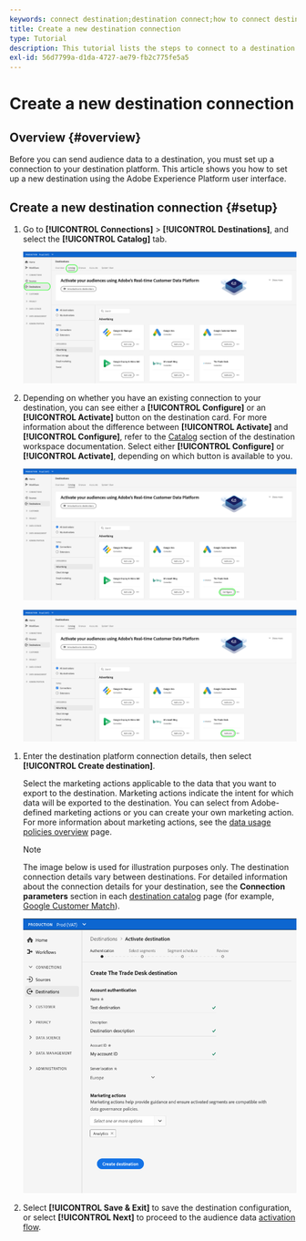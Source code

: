 ```yaml
---
keywords: connect destination;destination connect;how to connect destination
title: Create a new destination connection
type: Tutorial
description: This tutorial lists the steps to connect to a destination in Adobe Experience Platform
exl-id: 56d7799a-d1da-4727-ae79-fb2c775fe5a5
---
```

# Create a new destination connection

## Overview {#overview}

Before you can send audience data to a destination, you must set up a connection to your destination platform. This article shows you how to set up a new destination using the Adobe Experience Platform user interface.

## Create a new destination connection {#setup}

1. Go to **[!UICONTROL Connections]** > **[!UICONTROL Destinations]**, and select the **[!UICONTROL Catalog]** tab.

   ![Catalog page](../assets/ui/connect-destinations/catalog.png)

1. Depending on whether you have an existing connection to your destination, you can see either a **[!UICONTROL Configure]** or an **[!UICONTROL Activate]** button on the destination card. For more information about the difference between **[!UICONTROL Activate]** and **[!UICONTROL Configure]**, refer to the [Catalog](../ui/destinations-workspace.md#catalog) section of the destination workspace documentation. Select either **[!UICONTROL Configure]** or **[!UICONTROL Activate]**, depending on which button is available to you.

   ![Catalog page](../assets/ui/connect-destinations/set-up.png)

   ![Activate segments](../assets/ui/connect-destinations/activate-segments.png)

<!-- 1. If you selected **[!UICONTROL Set up]**, skip this step. If you selected **[!UICONTROL Activate segments]**, you can now see a list of the existing destination connections. Select **[!UICONTROL Configure new destination]**.

   ![Configure new destination](../assets/ui/connect-destinations/configure-new-destination.png) -->

1. Enter the destination platform connection details, then select **[!UICONTROL Create destination]**.

   Select the marketing actions applicable to the data that you want to export to the destination. Marketing actions indicate the intent for which data will be exported to the destination. You can select from Adobe-defined marketing actions or you can create your own marketing action. For more information about marketing actions, see the [data usage policies overview](../../data-governance/policies/overview.md) page.

   >[!NOTE]
   >
   >The image below is used for illustration purposes only. The destination connection details vary between destinations. For detailed information about the connection details for your destination, see the **Connection parameters** section in each [destination catalog](../catalog/overview.md) page (for example, [Google Customer Match](..//catalog/advertising/google-customer-match.md#parameters)).

   ![Connect to destination](../assets/ui/connect-destinations/connect-destination.png)

1. Select **[!UICONTROL Save & Exit]** to save the destination configuration, or select **[!UICONTROL Next]** to proceed to the audience data [activation flow](activate-destinations.md).